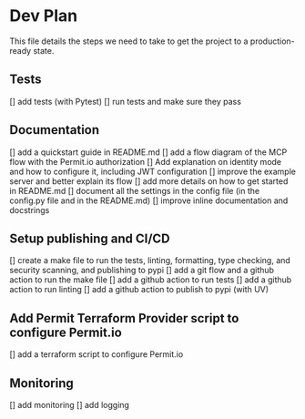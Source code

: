 
# Dev Plan
This file details the steps we need to take to get the project to a production-ready state.




## Tests
[] add tests (with Pytest)
[] run tests and make sure they pass

## Documentation
[] add a quickstart guide in README.md
[] add a flow diagram of the MCP flow with the Permit.io authorization
[] Add explanation on identity mode and how to configure it, including JWT configuration
[] improve the example server and better explain its flow
[] add more details on how to get started in README.md
[] document all the settings in the config file (in the config.py file and in the README.md)
[] improve inline documentation and docstrings


## Setup publishing and CI/CD
[] create a make file to run the tests, linting, formatting, type checking, and security scanning, and publishing to pypi
[] add a git flow and a github action to run the make file
[] add a github action to run tests
[] add a github action to run linting
[] add a github action to publish to pypi (with UV)

## Add Permit Terraform Provider script to configure Permit.io
[] add a terraform script to configure Permit.io

## Monitoring
[] add monitoring
[] add logging
